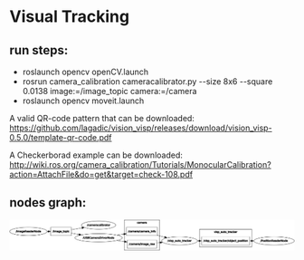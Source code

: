 # Visual Tracking

## run steps:
- roslaunch opencv openCV.launch
- rosrun camera_calibration cameracalibrator.py --size 8x6 --square 0.0138 image:=/image_topic camera:=/camera
- roslaunch opencv moveit.launch


A valid QR-code pattern that can be downloaded: https://github.com/lagadic/vision_visp/releases/download/vision_visp-0.5.0/template-qr-code.pdf

A Checkerborad example can be downloaded: http://wiki.ros.org/camera_calibration/Tutorials/MonocularCalibration?action=AttachFile&do=get&target=check-108.pdf


## nodes graph:
![nodes graph](rosgraph.png)
